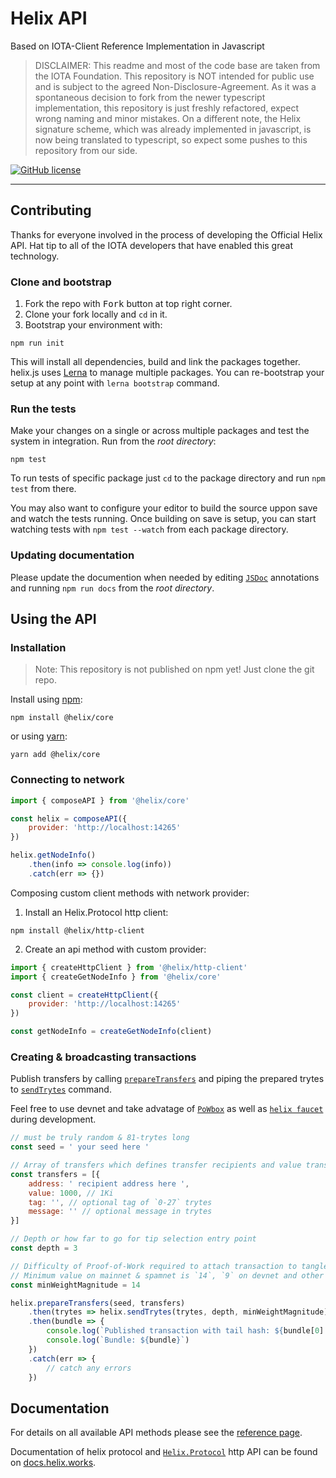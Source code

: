 # Helix API

Based on IOTA-Client Reference Implementation in Javascript
> DISCLAIMER: This readme and most of the code base are taken from the IOTA Foundation. This repository is NOT intended for public use and is subject to the agreed Non-Disclosure-Agreement.  As it was a spontaneous decision to fork from the newer typescript implementation, this repository is just freshly refactored, expect wrong naming and minor mistakes.  On a different note, the Helix signature scheme, which was already implemented in javascript, is now being translated to typescript, so expect some pushes to this repository from our side.

[![GitHub license](https://img.shields.io/badge/license-MIT-blue.svg)](https://raw.githubusercontent.com/helixnetwork/helix.ap/master/LICENSE)  

---

## Contributing

Thanks for everyone involved in the process of developing the Official Helix API. Hat tip to all of the IOTA developers that have enabled this great technology.

### Clone and bootstrap

1. Fork the repo with <kbd>Fork</kbd> button at top right corner.
2. Clone your fork locally and `cd` in it.
3. Bootstrap your environment with:

```
npm run init
```

This will install all dependencies, build and link the packages together. helix.js uses [Lerna](https://lernajs.io/) to manage multiple packages. You can re-bootstrap your setup at any point with `lerna bootstrap` command.

### Run the tests

Make your changes on a single or across multiple packages and test the system in integration. Run from the _root directory_:

```
npm test
```

To run tests of specific package just `cd` to the package directory and run `npm test` from there.

You may also want to configure your editor to build the source uppon save and watch the tests running.
Once building on save is setup, you can start watching tests with `npm test --watch` from each package directory.

### Updating documentation

Please update the documention when needed by editing [`JSDoc`](http://usejsdoc.org) annotations and running `npm run docs` from the _root directory_.


## Using the API

### Installation

> Note: This repository is not published on npm yet! Just clone the git repo.

Install using [npm](https://www.npmjs.org/):
```
npm install @helix/core
```

or using [yarn](https://yarnpkg.com/):

```
yarn add @helix/core
```

### Connecting to network

```js
import { composeAPI } from '@helix/core'

const helix = composeAPI({
    provider: 'http://localhost:14265'
})

helix.getNodeInfo()
    .then(info => console.log(info))
    .catch(err => {})
```

Composing custom client methods with network provider:

1. Install an Helix.Protocol http client:

```
npm install @helix/http-client
```

2. Create an api method with custom provider:
```js
import { createHttpClient } from '@helix/http-client'
import { createGetNodeInfo } from '@helix/core'

const client = createHttpClient({
    provider: 'http://localhost:14265'
})

const getNodeInfo = createGetNodeInfo(client)
```

### Creating &amp; broadcasting transactions

Publish transfers by calling [`prepareTransfers`](packages/core#module_core.prepareTransfers) and piping the
prepared trytes to [`sendTrytes`](packages/core#module_core.sendTrytes) command.

Feel free to use devnet and take advatage of [`PoWbox`](https://powbox.devnet.helix.org/) as well as
[`helix faucet`](https://faucet.devnet.helix.org/) during development.

```js
// must be truly random & 81-trytes long
const seed = ' your seed here '

// Array of transfers which defines transfer recipients and value transferred in helixs.
const transfers = [{
    address: ' recipient address here ',
    value: 1000, // 1Ki
    tag: '', // optional tag of `0-27` trytes
    message: '' // optional message in trytes
}]

// Depth or how far to go for tip selection entry point
const depth = 3

// Difficulty of Proof-of-Work required to attach transaction to tangle.
// Minimum value on mainnet & spamnet is `14`, `9` on devnet and other testnets.
const minWeightMagnitude = 14

helix.prepareTransfers(seed, transfers)
    .then(trytes => helix.sendTrytes(trytes, depth, minWeightMagnitude))
    .then(bundle => {
        console.log(`Published transaction with tail hash: ${bundle[0].hash}`)
        console.log(`Bundle: ${bundle}`)
    })
    .catch(err => {
        // catch any errors
    })
```

## Documentation

For details on all available API methods please see the [reference page](api_reference.md).

Documentation of helix protocol and [`Helix.Protocol`](https://hlx.readme.io/hcp) http API can be found on [docs.helix.works](https://docs.helix.works).
